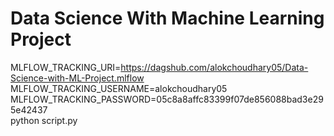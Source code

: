 # Data Science With Machine Learning Project

MLFLOW_TRACKING_URI=https://dagshub.com/alokchoudhary05/Data-Science-with-ML-Project.mlflow \
MLFLOW_TRACKING_USERNAME=alokchoudhary05 \
MLFLOW_TRACKING_PASSWORD=05c8a8affc83399f07de856088bad3e295e42437 \
python script.py
